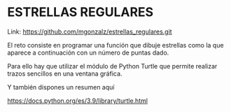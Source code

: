 # ESTRELLAS REGULARES

Link: https://github.com/mgonzalz/estrellas_regulares.git

El reto consiste en programar una función que dibuje estrellas como la que aparece a continuación con un número de puntas dado.



Para ello hay que utilizar el módulo de Python Turtle que permite realizar trazos sencillos en una ventana gráfica.



Y también dispones un resumen aquí

https://docs.python.org/es/3.9/library/turtle.html
